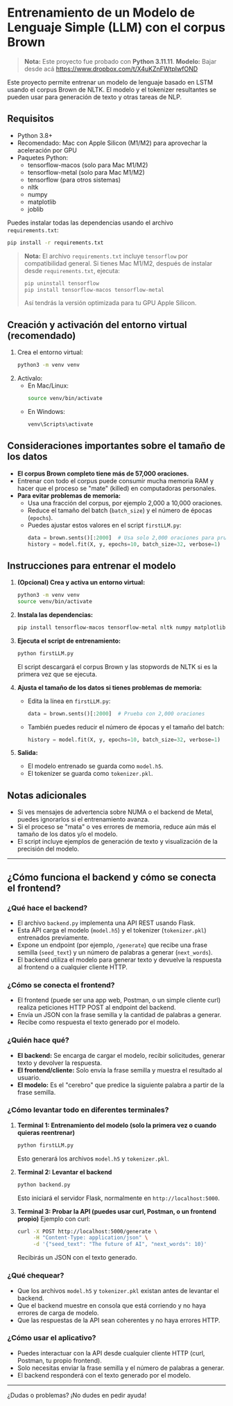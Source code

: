 
# Entrenamiento de un Modelo de Lenguaje Simple (LLM) con el corpus Brown

> **Nota:** Este proyecto fue probado con **Python 3.11.11**.
> **Modelo:** Bajar desde acá https://www.dropbox.com/t/X4uKZnFWtpIwfOND 

Este proyecto permite entrenar un modelo de lenguaje basado en LSTM usando el corpus Brown de NLTK. El modelo y el tokenizer resultantes se pueden usar para generación de texto y otras tareas de NLP.

## Requisitos

- Python 3.8+
- Recomendado: Mac con Apple Silicon (M1/M2) para aprovechar la aceleración por GPU
- Paquetes Python:
  - tensorflow-macos (solo para Mac M1/M2)
  - tensorflow-metal (solo para Mac M1/M2)
  - tensorflow (para otros sistemas)
  - nltk
  - numpy
  - matplotlib
  - joblib

Puedes instalar todas las dependencias usando el archivo `requirements.txt`:

```bash
pip install -r requirements.txt
```

> **Nota:** El archivo `requirements.txt` incluye `tensorflow` por compatibilidad general. Si tienes Mac M1/M2, después de instalar desde `requirements.txt`, ejecuta:
> ```bash
> pip uninstall tensorflow
> pip install tensorflow-macos tensorflow-metal
> ```
> Así tendrás la versión optimizada para tu GPU Apple Silicon.

## Creación y activación del entorno virtual (recomendado)

1. Crea el entorno virtual:
   ```bash
   python3 -m venv venv
   ```
2. Actívalo:
   - En Mac/Linux:
     ```bash
     source venv/bin/activate
     ```
   - En Windows:
     ```bash
     venv\Scripts\activate
     ```

## Consideraciones importantes sobre el tamaño de los datos

- **El corpus Brown completo tiene más de 57,000 oraciones.**
- Entrenar con todo el corpus puede consumir mucha memoria RAM y hacer que el proceso se "mate" (killed) en computadoras personales.
- **Para evitar problemas de memoria:**
  - Usa una fracción del corpus, por ejemplo 2,000 a 10,000 oraciones.
  - Reduce el tamaño del batch (`batch_size`) y el número de épocas (`epochs`).
  - Puedes ajustar estos valores en el script `firstLLM.py`:
    ```python
    data = brown.sents()[:2000]  # Usa solo 2,000 oraciones para pruebas
    history = model.fit(X, y, epochs=10, batch_size=32, verbose=1)
    ```

## Instrucciones para entrenar el modelo

1. **(Opcional) Crea y activa un entorno virtual:**
   ```bash
   python3 -m venv venv
   source venv/bin/activate
   ```

2. **Instala las dependencias:**
   ```bash
   pip install tensorflow-macos tensorflow-metal nltk numpy matplotlib joblib
   ```

3. **Ejecuta el script de entrenamiento:**
   ```bash
   python firstLLM.py
   ```

   El script descargará el corpus Brown y las stopwords de NLTK si es la primera vez que se ejecuta.

4. **Ajusta el tamaño de los datos si tienes problemas de memoria:**
   - Edita la línea en `firstLLM.py`:
     ```python
     data = brown.sents()[:2000]  # Prueba con 2,000 oraciones
     ```
   - También puedes reducir el número de épocas y el tamaño del batch:
     ```python
     history = model.fit(X, y, epochs=10, batch_size=32, verbose=1)
     ```

5. **Salida:**
   - El modelo entrenado se guarda como `model.h5`.
   - El tokenizer se guarda como `tokenizer.pkl`.

## Notas adicionales

- Si ves mensajes de advertencia sobre NUMA o el backend de Metal, puedes ignorarlos si el entrenamiento avanza.
- Si el proceso se "mata" o ves errores de memoria, reduce aún más el tamaño de los datos y/o el modelo.
- El script incluye ejemplos de generación de texto y visualización de la precisión del modelo.

---

## ¿Cómo funciona el backend y cómo se conecta el frontend?

### ¿Qué hace el backend?
- El archivo `backend.py` implementa una API REST usando Flask.
- Esta API carga el modelo (`model.h5`) y el tokenizer (`tokenizer.pkl`) entrenados previamente.
- Expone un endpoint (por ejemplo, `/generate`) que recibe una frase semilla (`seed_text`) y un número de palabras a generar (`next_words`).
- El backend utiliza el modelo para generar texto y devuelve la respuesta al frontend o a cualquier cliente HTTP.

### ¿Cómo se conecta el frontend?
- El frontend (puede ser una app web, Postman, o un simple cliente curl) realiza peticiones HTTP POST al endpoint del backend.
- Envía un JSON con la frase semilla y la cantidad de palabras a generar.
- Recibe como respuesta el texto generado por el modelo.

### ¿Quién hace qué?
- **El backend:** Se encarga de cargar el modelo, recibir solicitudes, generar texto y devolver la respuesta.
- **El frontend/cliente:** Solo envía la frase semilla y muestra el resultado al usuario.
- **El modelo:** Es el "cerebro" que predice la siguiente palabra a partir de la frase semilla.

### ¿Cómo levantar todo en diferentes terminales?

1. **Terminal 1: Entrenamiento del modelo (solo la primera vez o cuando quieras reentrenar)**
   ```bash
   python firstLLM.py
   ```
   Esto generará los archivos `model.h5` y `tokenizer.pkl`.

2. **Terminal 2: Levantar el backend**
   ```bash
   python backend.py
   ```
   Esto iniciará el servidor Flask, normalmente en `http://localhost:5000`.

3. **Terminal 3: Probar la API (puedes usar curl, Postman, o un frontend propio)**
   Ejemplo con curl:
   ```bash
   curl -X POST http://localhost:5000/generate \
        -H "Content-Type: application/json" \
        -d '{"seed_text": "The future of AI", "next_words": 10}'
   ```
   Recibirás un JSON con el texto generado.

### ¿Qué chequear?
- Que los archivos `model.h5` y `tokenizer.pkl` existan antes de levantar el backend.
- Que el backend muestre en consola que está corriendo y no haya errores de carga de modelo.
- Que las respuestas de la API sean coherentes y no haya errores HTTP.

### ¿Cómo usar el aplicativo?
- Puedes interactuar con la API desde cualquier cliente HTTP (curl, Postman, tu propio frontend).
- Solo necesitas enviar la frase semilla y el número de palabras a generar.
- El backend responderá con el texto generado por el modelo.

---

¿Dudas o problemas? ¡No dudes en pedir ayuda!
